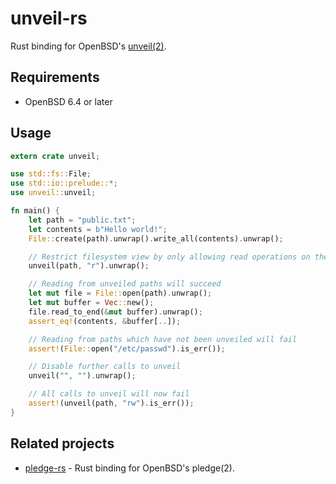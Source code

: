 unveil-rs
=========

Rust binding for OpenBSD's [unveil(2)](https://man.openbsd.org/unveil.2).

## Requirements

- OpenBSD 6.4 or later

## Usage

```rust
extern crate unveil;

use std::fs::File;
use std::io::prelude::*;
use unveil::unveil;

fn main() {
    let path = "public.txt";
    let contents = b"Hello world!";
    File::create(path).unwrap().write_all(contents).unwrap();

    // Restrict filesystem view by only allowing read operations on the specified path
    unveil(path, "r").unwrap();

    // Reading from unveiled paths will succeed
    let mut file = File::open(path).unwrap();
    let mut buffer = Vec::new();
    file.read_to_end(&mut buffer).unwrap();
    assert_eq!(contents, &buffer[..]);

    // Reading from paths which have not been unveiled will fail
    assert!(File::open("/etc/passwd").is_err());

    // Disable further calls to unveil
    unveil("", "").unwrap();

    // All calls to unveil will now fail
    assert!(unveil(path, "rw").is_err());
}
```

## Related projects

- [pledge-rs](https://crates.io/crates/pledge) - Rust binding for OpenBSD's pledge(2).